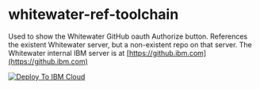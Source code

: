 # whitewater-ref-toolchain

Used to show the Whitewater GitHub oauth Authorize button. References the existent Whitewater server, but a non-existent repo on that server.
The Whitewater internal IBM server is at [https://github.ibm.com](https://github.ibm.com)


[![Deploy To IBM Cloud](https://cloud.ibm.com/devops/graphics/create_toolchain_button.png)](https://cloud.ibm.com/devops/setup/deploy/?repository=https%3A//github.com/maire-kehoe/whitewater-ref-toolchain)

